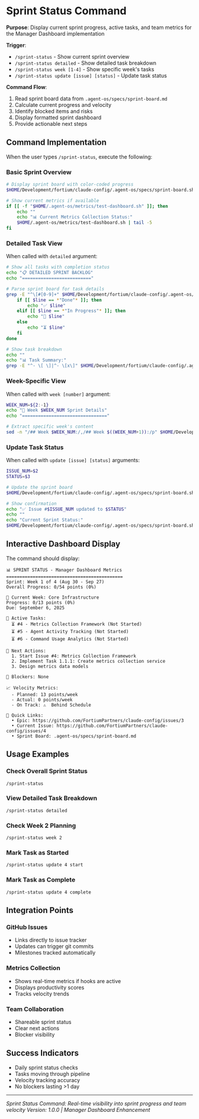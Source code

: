 # Sprint Status Command

**Purpose**: Display current sprint progress, active tasks, and team metrics for the Manager Dashboard implementation

**Trigger**: 
- `/sprint-status` - Show current sprint overview
- `/sprint-status detailed` - Show detailed task breakdown
- `/sprint-status week [1-4]` - Show specific week's tasks
- `/sprint-status update [issue] [status]` - Update task status

**Command Flow**:
1. Read sprint board data from `.agent-os/specs/sprint-board.md`
2. Calculate current progress and velocity
3. Identify blocked items and risks
4. Display formatted sprint dashboard
5. Provide actionable next steps

## Command Implementation

When the user types `/sprint-status`, execute the following:

### Basic Sprint Overview
```bash
# Display sprint board with color-coded progress
$HOME/Development/fortium/claude-config/.agent-os/specs/sprint-board.sh show

# Show current metrics if available
if [[ -f "$HOME/.agent-os/metrics/test-dashboard.sh" ]]; then
    echo ""
    echo "📊 Current Metrics Collection Status:"
    $HOME/.agent-os/metrics/test-dashboard.sh | tail -5
fi
```

### Detailed Task View
When called with `detailed` argument:
```bash
# Show all tasks with completion status
echo "📋 DETAILED SPRINT BACKLOG"
echo "=========================="

# Parse sprint board for task details
grep -E "^\[#[0-9]+" $HOME/Development/fortium/claude-config/.agent-os/specs/sprint-board.md | while read -r line; do
    if [[ $line == *"Done"* ]]; then
        echo "✅ $line"
    elif [[ $line == *"In Progress"* ]]; then
        echo "🔄 $line"
    else
        echo "⏳ $line"
    fi
done

# Show task breakdown
echo ""
echo "📊 Task Summary:"
grep -E "^- \[ \]|^- \[x\]" $HOME/Development/fortium/claude-config/.agent-os/specs/sprint-board.md | head -20
```

### Week-Specific View
When called with `week [number]` argument:
```bash
WEEK_NUM=${2:-1}
echo "📅 Week $WEEK_NUM Sprint Details"
echo "================================"

# Extract specific week's content
sed -n "/## Week $WEEK_NUM:/,/## Week $((WEEK_NUM+1)):/p" $HOME/Development/fortium/claude-config/.agent-os/specs/sprint-board.md | head -30
```

### Update Task Status
When called with `update [issue] [status]` arguments:
```bash
ISSUE_NUM=$2
STATUS=$3

# Update the sprint board
$HOME/Development/fortium/claude-config/.agent-os/specs/sprint-board.sh update $ISSUE_NUM $STATUS

# Show confirmation
echo "✅ Issue #$ISSUE_NUM updated to $STATUS"
echo ""
echo "Current Sprint Status:"
$HOME/Development/fortium/claude-config/.agent-os/specs/sprint-board.sh show
```

## Interactive Dashboard Display

The command should display:

```
📊 SPRINT STATUS - Manager Dashboard Metrics
============================================
Sprint: Week 1 of 4 (Aug 30 - Sep 27)
Overall Progress: 0/54 points (0%)

📅 Current Week: Core Infrastructure
Progress: 0/13 points (0%)
Due: September 6, 2025

🎯 Active Tasks:
  ⏳ #4 - Metrics Collection Framework (Not Started)
  ⏳ #5 - Agent Activity Tracking (Not Started)
  ⏳ #6 - Command Usage Analytics (Not Started)

🚀 Next Actions:
  1. Start Issue #4: Metrics Collection Framework
  2. Implement Task 1.1.1: Create metrics collection service
  3. Design metrics data models

🚧 Blockers: None

📈 Velocity Metrics:
  - Planned: 13 points/week
  - Actual: 0 points/week
  - On Track: ⚠️  Behind Schedule

🔗 Quick Links:
  • Epic: https://github.com/FortiumPartners/claude-config/issues/3
  • Current Issue: https://github.com/FortiumPartners/claude-config/issues/4
  • Sprint Board: .agent-os/specs/sprint-board.md
```

## Usage Examples

### Check Overall Sprint Status
```
/sprint-status
```

### View Detailed Task Breakdown
```
/sprint-status detailed
```

### Check Week 2 Planning
```
/sprint-status week 2
```

### Mark Task as Started
```
/sprint-status update 4 start
```

### Mark Task as Complete
```
/sprint-status update 4 complete
```

## Integration Points

### GitHub Issues
- Links directly to issue tracker
- Updates can trigger git commits
- Milestones tracked automatically

### Metrics Collection
- Shows real-time metrics if hooks are active
- Displays productivity scores
- Tracks velocity trends

### Team Collaboration
- Shareable sprint status
- Clear next actions
- Blocker visibility

## Success Indicators
- Daily sprint status checks
- Tasks moving through pipeline
- Velocity tracking accuracy
- No blockers lasting >1 day

---

*Sprint Status Command: Real-time visibility into sprint progress and team velocity*
*Version: 1.0.0 | Manager Dashboard Enhancement*
